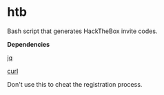 # htb
Bash script that generates HackTheBox invite codes.

**Dependencies**

[jq](https://github.com/stedolan/jq)

[curl](https://github.com/curl/curl)


Don't use this to cheat the registration process.
